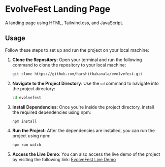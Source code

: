 # EvolveFest Landing Page

A landing page using HTML, Tailwind.css, and JavaScript.

## Usage

Follow these steps to set up and run the project on your local machine:

1. **Clone the Repository**: Open your terminal and run the following command to clone the repository to your local machine:
   ```bash
   git clone https://github.com/harshithakanala/evolvefest.git
   
2. **Navigate to the Project Directory**: Use the `cd` command to navigate into the project directory:
   ```bash
   cd evolvefest
   
3. **Install Dependencies**: Once you're inside the project directory, install the required dependencies using npm:
   ```bash
   npm install

4. **Run the Project**: After the dependencies are installed, you can run the project using npm:
   ```bash
   npm run watch

5. **Access the Live Demo**: You can also access the live demo of the project by visiting the following link:
   [EvolveFest Live Demo](https://evolvefest.netlify.app/)
